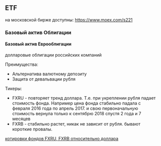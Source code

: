 ## ETF

на московской бирже доступны: https://www.moex.com/s221

### Базовый актив Облигации


#### Базовый актив Еврооблигации
долларовые облигации российских компаний

Преимущества:
- Альтернатива валютному депозиту
- Защита от девальвации рубля

Тикеры:
- FXRU - повторяет тренд доллара. Т.е. при укреплении рубля падает стоимость фонда. Например цена фонда стабильно падала с февраля 2016 года по апрель 2017. и свою первоначальную стоимость вернула только к сентябрю 2018 спустя 2 года и 7 месяцев
- FXRB - стабильно растет, никак не зависит от рубля. бывают короткие провалы.

[котировки фондов FXRU, FXRB относительно доллара](https://www.tradingview.com/x/Bq5qYp8I/)
